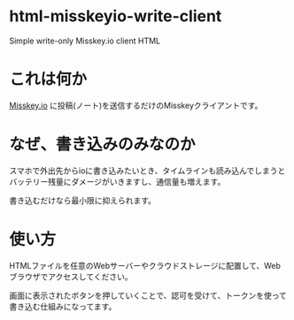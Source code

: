 # html-misskeyio-write-client

Simple write-only Misskey.io client HTML

# これは何か

[Misskey.io](https://misskey.io/) に投稿(ノート)を送信するだけのMisskeyクライアントです。

# なぜ、書き込みのみなのか

スマホで外出先からioに書き込みたいとき、タイムラインも読み込んでしまうとバッテリー残量にダメージがいきますし、通信量も増えます。

書き込むだけなら最小限に抑えられます。

# 使い方

HTMLファイルを任意のWebサーバーやクラウドストレージに配置して、Webブラウザでアクセスしてください。

画面に表示されたボタンを押していくことで、認可を受けて、トークンを使って書き込む仕組みになってます。

